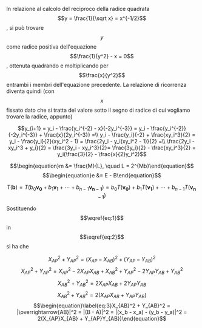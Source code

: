 <script src="https://cdn.mathjax.org/mathjax/latest/MathJax.js?config=TeX-AMS-MML_HTMLorMML" type="text/javascript"></script>

In relazione al calcolo del reciproco della radice quadrata $$y = \frac{1}{\sqrt x} = x^{-1/2}$$, si può trovare $$y$$ come radice positiva dell'equazione $$\frac{1}{y^2} - x = 0$$, ottenuta quadrando e moltiplicando per $$\frac{x}{y^2}$$ entrambi i membri dell'equazione precedente. La relazione di ricorrenza diventa quindi (con $$x$$ fissato dato che si tratta del valore sotto il segno di radice di cui vogliamo trovare la radice, appunto)

$$y_{i+1} = y_i - \frac{y_i^{-2} - x}{-2y_i^{-3}} = y_i - \frac{y_i^{-2}}{-2y_i^{-3}} + \frac{x}{2y_i^{-3}} =\\ y_i - \frac{y_i}{-2} + \frac{xy_i^3}{2} = y_i - \frac{y_i}{2}(xy_i^2 - 1) = \frac{2y_i - y_i(xy_i^2 - 1)}{2} =\\ \frac{2y_i - xy_i^3 + y_i}{2} = \frac{3y_i - xy_i^3}{2}= \frac{3y_i}{2} - \frac{xy_i^3}{2} = y_i(\frac{3}{2} - \frac{x}{2}y_i^2)$$

$$\begin{equation}m &= \frac{M}{L}, \quad L =  2^{Mb}\end{equation}$$
$$\begin{equation}e &= E - B\end{equation}$$

$$\begin{equation}\label{eq:3}T(\mathbf{b}) = T(b_0\mathbf{v_0} + b_1\mathbf{v_1} + \cdots + b_{n-1}\mathbf{v_{n-1}}) = b_0T(\mathbf{v_0}) + b_1T(\mathbf{v_1}) + \cdots + b_{n-1}T(\mathbf{v_{n-1}})\end{equation}$$

Sostituendo $$\eqref{eq:1}$$ in $$\eqref{eq:2}$$ si ha che

$$X_{AP}^2 + Y_{AP}^2 = (X_{AP} - X_{AB})^2 + (Y_{AP} - Y_{AB})^2$$
$$X_{AP}^2 + Y_{AP}^2 = X_{AP}^2 - 2X_{AP}X_{AB} + X_{AB}^2 + Y_{AP}^2 - 2Y_{AP}Y_{AB} + Y_{AB}^2$$
$$X_{AB}^2 + Y_{AB}^2 = 2X_{AP}X_{AB} + 2Y_{AP}Y_{AB}$$
$$X_{AB}^2 + Y_{AB}^2 = 2(X_{AP}X_{AB} + Y_{AP}Y_{AB})$$
$$\begin{equation}\label{eq:3}X_{AB}^2 + Y_{AB}^2 = |\overrightarrow{AB}|^2 = |(B - A)|^2 = |(x_b - x_a) - (y_b - y_a)|^2 = 2(X_{AP}X_{AB} + Y_{AP}Y_{AB})\end{equation}$$
